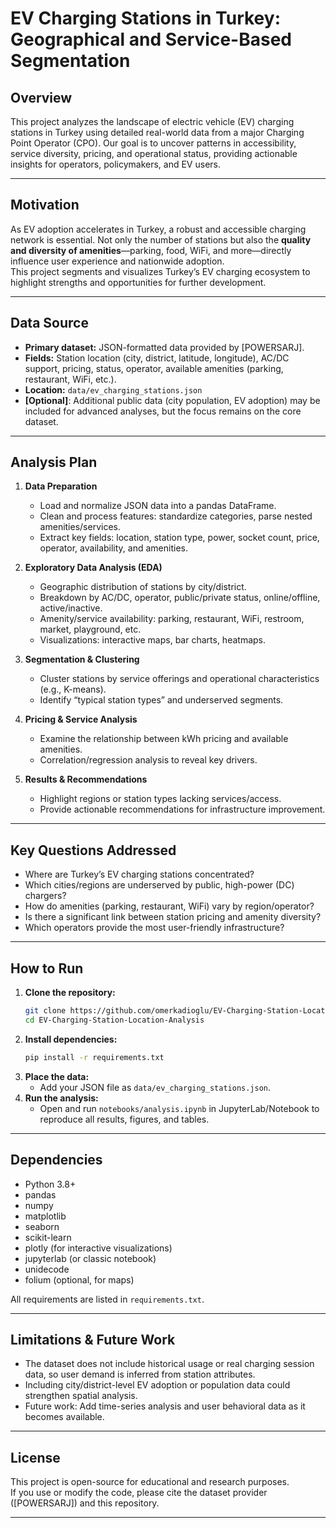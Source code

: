 # EV Charging Stations in Turkey: Geographical and Service-Based Segmentation

## Overview

This project analyzes the landscape of electric vehicle (EV) charging stations in Turkey using detailed real-world data from a major Charging Point Operator (CPO). Our goal is to uncover patterns in accessibility, service diversity, pricing, and operational status, providing actionable insights for operators, policymakers, and EV users.

---

## Motivation

As EV adoption accelerates in Turkey, a robust and accessible charging network is essential. Not only the number of stations but also the **quality and diversity of amenities**—parking, food, WiFi, and more—directly influence user experience and nationwide adoption.  
This project segments and visualizes Turkey’s EV charging ecosystem to highlight strengths and opportunities for further development.

---

## Data Source

- **Primary dataset:** JSON-formatted data provided by [POWERSARJ].
- **Fields:** Station location (city, district, latitude, longitude), AC/DC support, pricing, status, operator, available amenities (parking, restaurant, WiFi, etc.).
- **Location:** `data/ev_charging_stations.json`
- **[Optional]**: Additional public data (city population, EV adoption) may be included for advanced analyses, but the focus remains on the core dataset.

---

## Analysis Plan

1. **Data Preparation**
    - Load and normalize JSON data into a pandas DataFrame.
    - Clean and process features: standardize categories, parse nested amenities/services.
    - Extract key fields: location, station type, power, socket count, price, operator, availability, and amenities.

2. **Exploratory Data Analysis (EDA)**
    - Geographic distribution of stations by city/district.
    - Breakdown by AC/DC, operator, public/private status, online/offline, active/inactive.
    - Amenity/service availability: parking, restaurant, WiFi, restroom, market, playground, etc.
    - Visualizations: interactive maps, bar charts, heatmaps.

3. **Segmentation & Clustering**
    - Cluster stations by service offerings and operational characteristics (e.g., K-means).
    - Identify “typical station types” and underserved segments.

4. **Pricing & Service Analysis**
    - Examine the relationship between kWh pricing and available amenities.
    - Correlation/regression analysis to reveal key drivers.

5. **Results & Recommendations**
    - Highlight regions or station types lacking services/access.
    - Provide actionable recommendations for infrastructure improvement.

---

## Key Questions Addressed

- Where are Turkey’s EV charging stations concentrated?
- Which cities/regions are underserved by public, high-power (DC) chargers?
- How do amenities (parking, restaurant, WiFi) vary by region/operator?
- Is there a significant link between station pricing and amenity diversity?
- Which operators provide the most user-friendly infrastructure?

---

## How to Run

1. **Clone the repository:**
    ```bash
    git clone https://github.com/omerkadioglu/EV-Charging-Station-Location-Analysis.git
    cd EV-Charging-Station-Location-Analysis
    ```
2. **Install dependencies:**
    ```bash
    pip install -r requirements.txt
    ```
3. **Place the data:**
    - Add your JSON file as `data/ev_charging_stations.json`.
4. **Run the analysis:**
    - Open and run `notebooks/analysis.ipynb` in JupyterLab/Notebook to reproduce all results, figures, and tables.

---

## Dependencies

- Python 3.8+
- pandas
- numpy
- matplotlib
- seaborn
- scikit-learn
- plotly (for interactive visualizations)
- jupyterlab (or classic notebook)
- unidecode
- folium (optional, for maps)

All requirements are listed in `requirements.txt`.

---

## Limitations & Future Work

- The dataset does not include historical usage or real charging session data, so user demand is inferred from station attributes.
- Including city/district-level EV adoption or population data could strengthen spatial analysis.
- Future work: Add time-series analysis and user behavioral data as it becomes available.

---

## License

This project is open-source for educational and research purposes.  
If you use or modify the code, please cite the dataset provider ([POWERSARJ]) and this repository.

---